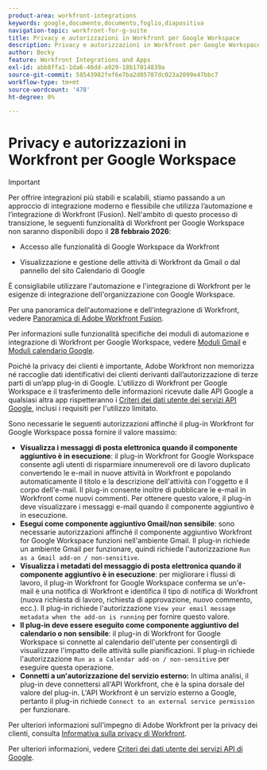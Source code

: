 ```yaml
---
product-area: workfront-integrations
keywords: google,documento,documento,foglio,diapositiva
navigation-topic: workfront-for-g-suite
title: Privacy e autorizzazioni in Workfront per Google Workspace
description: Privacy e autorizzazioni in Workfront per Google Workspace
author: Becky
feature: Workfront Integrations and Apps
exl-id: abb8ffa1-1da6-46dd-a929-18b17014839a
source-git-commit: 58543982fef6e7ba2d05787dc023a2099e47bbc7
workflow-type: tm+mt
source-wordcount: '478'
ht-degree: 0%

---
```


# Privacy e autorizzazioni in Workfront per Google Workspace

>[!IMPORTANT]
>
>Per offrire integrazioni più stabili e scalabili, stiamo passando a un approccio di integrazione moderno e flessibile che utilizza l’automazione e l’integrazione di Workfront (Fusion). Nell&#39;ambito di questo processo di transizione, le seguenti funzionalità di Workfront per Google Workspace non saranno disponibili dopo il **28 febbraio 2026**:
>
>* Accesso alle funzionalità di Google Workspace da Workfront
>
>* Visualizzazione e gestione delle attività di Workfront da Gmail o dal pannello del sito Calendario di Google
>
>È consigliabile utilizzare l&#39;automazione e l&#39;integrazione di Workfront per le esigenze di integrazione dell&#39;organizzazione con Google Workspace.
>
>Per una panoramica dell&#39;automazione e dell&#39;integrazione di Workfront, vedere [Panoramica di Adobe Workfront Fusion](https://experienceleague.adobe.com/it/docs/workfront-fusion/using/get-started-with-fusion/understand-workfront-fusion/workfront-fusion-overview).
>
>Per informazioni sulle funzionalità specifiche dei moduli di automazione e integrazione di Workfront per Google Workspace, vedere [Moduli Gmail](https://experienceleague.adobe.com/it/docs/workfront-fusion/using/references/apps-and-their-modules/third-party-app-connectors/gmail-modules) e [Moduli calendario Google](https://experienceleague.adobe.com/it/docs/workfront-fusion/using/references/apps-and-their-modules/third-party-app-connectors/google-calendar-modules).

Poiché la privacy dei clienti è importante, Adobe Workfront non memorizza né raccoglie dati identificativi dei clienti derivanti dall’autorizzazione di terze parti di un’app plug-in di Google. L&#39;utilizzo di Workfront per Google Workspace e il trasferimento delle informazioni ricevute dalle API Google a qualsiasi altra app rispetteranno i [Criteri dei dati utente dei servizi API Google](https://developers.google.com/terms/api-services-user-data-policy), inclusi i requisiti per l&#39;utilizzo limitato.

Sono necessarie le seguenti autorizzazioni affinché il plug-in Workfront for Google Workspace possa fornire il valore massimo:

* **Visualizza i messaggi di posta elettronica quando il componente aggiuntivo è in esecuzione**: il plug-in Workfront for Google Workspace consente agli utenti di risparmiare innumerevoli ore di lavoro duplicato convertendo le e-mail in nuove attività in Workfront e popolando automaticamente il titolo e la descrizione dell&#39;attività con l&#39;oggetto e il corpo dell&#39;e-mail. Il plug-in consente inoltre di pubblicare le e-mail in Workfront come nuovi commenti. Per ottenere questo valore, il plug-in deve visualizzare i messaggi e-mail quando il componente aggiuntivo è in esecuzione.
* **Esegui come componente aggiuntivo Gmail/non sensibile**: sono necessarie autorizzazioni affinché il componente aggiuntivo Workfront for Google Workspace funzioni nell&#39;ambiente Gmail. Il plug-in richiede un ambiente Gmail per funzionare, quindi richiede l&#39;autorizzazione `Run as a Gmail add-on / non-sensitive`.
* **Visualizza i metadati del messaggio di posta elettronica quando il componente aggiuntivo è in esecuzione**: per migliorare i flussi di lavoro, il plug-in Workfront for Google Workspace conferma se un&#39;e-mail è una notifica di Workfront e identifica il tipo di notifica di Workfront (nuova richiesta di lavoro, richiesta di approvazione, nuovo commento, ecc.). Il plug-in richiede l&#39;autorizzazione `View your email message metadata when the add-on is running` per fornire questo valore.
* **Il plug-in deve essere eseguito come componente aggiuntivo del calendario o non sensibile**: il plug-in di Workfront for Google Workspace si connette al calendario dell&#39;utente per consentirgli di visualizzare l&#39;impatto delle attività sulle pianificazioni. Il plug-in richiede l&#39;autorizzazione `Run as a Calendar add-on / non-sensitive` per eseguire questa operazione.
* **Connetti a un&#39;autorizzazione del servizio esterno:** In ultima analisi, il plug-in deve connettersi all&#39;API Workfront, che è la spina dorsale del valore del plug-in. L&#39;API Workfront è un servizio esterno a Google, pertanto il plug-in richiede `Connect to an external service permission` per funzionare.

Per ulteriori informazioni sull&#39;impegno di Adobe Workfront per la privacy dei clienti, consulta [Informativa sulla privacy di Workfront](https://www.adobe.com/content/dam/cc/en/legal/terms/enterprise/pdfs/Privacy-Notice-and-Privacy-Shield-Statement-Adobe-Workfront.pdf).

Per ulteriori informazioni, vedere [Criteri dei dati utente dei servizi API di Google](https://developers.google.com/terms/api-services-user-data-policy).
